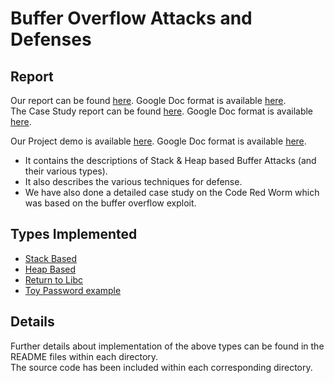 # Buffer Overflow Attacks and Defenses

## Report
Our report can be found [here](CA_project.pdf). Google Doc format is available [here](https://docs.google.com/document/d/1AmAk06TibGtbptpQdKRczXb6kIlK2gr4vX0ItTSDihw/edit).  
The Case Study report can be found [here](Case_Study.pdf). Google Doc format is available [here](https://docs.google.com/document/d/1rozTiq1NAdtuTRSlfEgJkvYBf4AnLFJ8k3ZZV7EZ0qQ/edit?usp=sharing).

Our Project demo is available [here](CA_project_demo.pptx). Google Doc format is available [here](https://docs.google.com/presentation/d/1tTg-rLa8SjZAd6WiLp_-N-7JvWJThefzSFmbq7xc8vY/edit#slide=id.ga3593ab57f_1_10).  

- It contains the descriptions of Stack & Heap based Buffer Attacks (and their various types).  
- It also describes the various techniques for defense.  
- We have also done a detailed case study on the Code Red Worm which was based on the buffer overflow exploit.  

## Types Implemented
- [Stack Based](Stack_based)
- [Heap Based](Heap_based)
- [Return to Libc](ret2libc)
- [Toy Password example](toy_passwd)

## Details
Further details about implementation of the above types can be found in the README files within each directory.  
The source code has been included within each corresponding directory.

